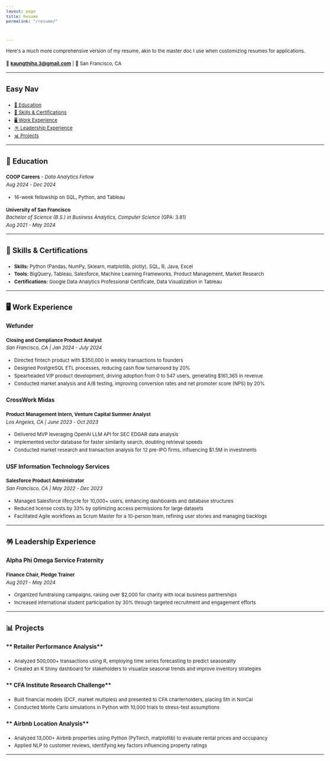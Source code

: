 ```yaml
---
layout: page
title: Resume
permalink: "/resume/"


---
```


Here's a much more comprehensive version of my resume, akin to the master doc I use when customizing resumes for applications. 

📧 **kaungthiha.3@gmail.com** | 📍 San Francisco, CA  

---


<style>
/* Custom styling for wider text and smaller font */
body {
  max-width: 90%; /* Wider margins */
  margin: 0 auto;
  font-size: 13px; /* Decreased font size */
  line-height: 1.6;
}
h2, h3, h4 {
  margin-top: 1.5em;
}
</style>

## Easy Nav
- [ 🏫 Education](#education)
- [ 🥷 Skills & Certifications](#skills--certifications)
- [ 🖥️ Work Experience](#work-experience)
- [ 🪅 Leadership Experience](#leadership-experience)
- [ 📊 Projects](#projects)

---

## 🏫 Education

**COOP Careers** - *Data Analytics Fellow*  
_Aug 2024 - Dec 2024_  
- 16-week fellowship on SQL, Python, and Tableau  

**University of San Francisco**  
*Bachelor of Science (B.S.) in Business Analytics, Computer Science* (GPA: 3.81)  
_Aug 2021 - May 2024_  

---

## 🥷 Skills & Certifications

- **Skills:** Python (Pandas, NumPy, Sklearn, matplotlib, plotly), SQL, R, Java, Excel  
- **Tools:** BigQuery, Tableau, Salesforce, Machine Learning Frameworks, Product Management, Market Research  
- **Certifications:** Google Data Analytics Professional Certificate, Data Visualization in Tableau  

---

## 🖥️ Work Experience

### **Wefunder**  
**Closing and Compliance Product Analyst**  
_San Francisco, CA | Jan 2024 - July 2024_  
- Directed fintech product with $350,000 in weekly transactions to founders  
- Designed PostgreSQL ETL processes, reducing cash flow turnaround by 20%  
- Spearheaded VIP product development, driving adoption from 0 to 547 users, generating $161,365 in revenue  
- Conducted market analysis and A/B testing, improving conversion rates and net promoter score (NPS) by 20%  

### **CrossWork Midas**  
**Product Management Intern, Venture Capital Summer Analyst**  
_Los Angeles, CA | June 2023 - Oct 2023_  
- Delivered MVP leveraging OpenAI LLM API for SEC EDGAR data analysis  
- Implemented vector database for faster similarity search, doubling retrieval speeds  
- Conducted market research and transaction analysis for 12 pre-IPO firms, influencing $1.5M in investments  

### **USF Information Technology Services**  
**Salesforce Product Administrator**  
_San Francisco, CA | May 2022 - Dec 2023_  
- Managed Salesforce lifecycle for 10,000+ users, enhancing dashboards and database structures  
- Reduced license costs by 33% by optimizing access permissions for large datasets  
- Facilitated Agile workflows as Scrum Master for a 10-person team, refining user stories and managing backlogs  

---

## 🪅 Leadership Experience

### **Alpha Phi Omega Service Fraternity**  
**Finance Chair, Pledge Trainer**  
_Aug 2021 - May 2024_  
- Organized fundraising campaigns, raising over $2,000 for charity with local business partnerships  
- Increased international student participation by 30% through targeted recruitment and engagement efforts  

---

## 📊 Projects

### ** Retailer Performance Analysis**  
- Analyzed 500,000+ transactions using R, employing time series forecasting to predict seasonality  
- Created an R Shiny dashboard for stakeholders to visualize seasonal trends and improve inventory strategies  

### ** CFA Institute Research Challenge**  
- Built financial models (DCF, market multiples) and presented to CFA charterholders, placing 5th in NorCal  
- Conducted Monte Carlo simulations in Python with 10,000 trials to stress-test assumptions  

### ** Airbnb Location Analysis**  
- Analyzed 13,000+ Airbnb properties using Python (PyTorch, matplotlib) to evaluate rental prices and occupancy  
- Applied NLP to customer reviews, identifying key factors influencing property ratings  

---
